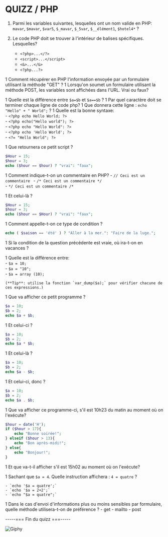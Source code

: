 # QUIZZ / PHP

1. Parmi les variables suivantes, lesquelles ont un nom valide en PHP:  
`mavar`, `$mavar`, `$var5`, `$_mavar`, `$_5var`, `$__élément1`, `$hotel4*` ?

1. Le code PHP doit se trouver à l'intérieur de balises spécifiques. Lesquelles?
	-  `<?php>...</?>`  
	-  `<script>...</script> ` 
	- `<&>...</&> ` 
	- `<?php...?>`

1 Comment récupérer en PHP l'information envoyée par un formulaire utilisant la méthode "GET" ?
1 Lorsqu'on soumet un formulaire utilisant la méthode POST, les variables sont affichées dans l'URL. Vrai ou faux?

1 Quelle est la différence entre `$a=$b` et `$a==$b` ?
1 Par quel caractère doit se terminer chaque ligne de code php?
1 Que donnera cette ligne : `echo "Hello" + " World";` ?
1 Quelle est la bonne syntaxe:  
 		- `<?php echo Hello World; ?>`  
		- `<?php echo("Hello world"); ?>`  
		- `<?php echo "Hello World": ?>`  
		- `<?php echo 'Hello World'; ?>`  
		- `<?= "Hello World"; ?>` 
 
1 Que retournera ce petit script ?

```php  
$Hour = 15;
$hour = 3;
echo ($hour == $hour) ? "vrai": "faux";
```

1 Comment indique-t-on un commentaire en PHP?
	- `// Ceci est un commentaire `
	- `/* Ceci est un commentaire */ `  
	- `*/ Ceci est un commentaire /* `  

1 Et celui-là ?

```php  
$Hour = 15;
$hour = 3;
echo ($hour == $Hour) ? "vrai": "faux";
```

1 Comment appelle-t-on ce type de condition ?

```php  
echo ( $saison == 'été' ) ? "Aller à la mer.": "Faire de la luge.";
```
1 Si la condition de la question précédente est vraie, où ira-t-on en vacances ?


1 Quelle est la différence entre:  
		- `$a = 10;`  
		- `$a = "10";`  
		- `$a = array (10); `   

	(**Tip**: utilise la fonction `var_dump($a);` pour vérifier chacune de ces expressions.)

1 Que va afficher ce petit programme ?

```php  
$a = 10;  
$b = 2;  
echo $a + $b;  
```

1 Et celui-ci ? 

```php  
$a = 10;  
$b = 2;  
echo $a * $b;  
```

1 Et celui-là ? 

```php  
$a = 10;  
$b = 2;  
echo $a - $b;  
```

1 Et celui-ci, donc ? 

```php  
$a = 10;  
$b = 2;  
echo $a . $b;  
```

1 Que va afficher ce programme-ci, s'il est 10h23 du matin au moment où on l'exécute?

```php  
$hour = date('H');
if ($hour > 17){
	echo "Bonne soirée!";
} elseif ($hour > 13){
	echo "Bon après-midi!";
} else{
	echo "Bonjour!";
}
```
1 Et que va-t-il afficher s'il est 15h02 au moment où on l'exécute?


1 Sachant que `$a = 4`. Quelle instruction affichera : `4 = quatre` ?

	- `echo '$a = quatre';`
	- `echo '$a = 2+2';`
	- `echo "$a = quatre";`

1 Dans le cas d'envoi d'informations plus ou moins sensibles par formulaire, quelle méthode utilisera-t-on de préférence ?
	- get
	- mailto
	- post

 -----=== Fin du quizz ===-----

![Giphy](http://media0.giphy.com/media/ByJey854EnFZe/giphy.gif)

